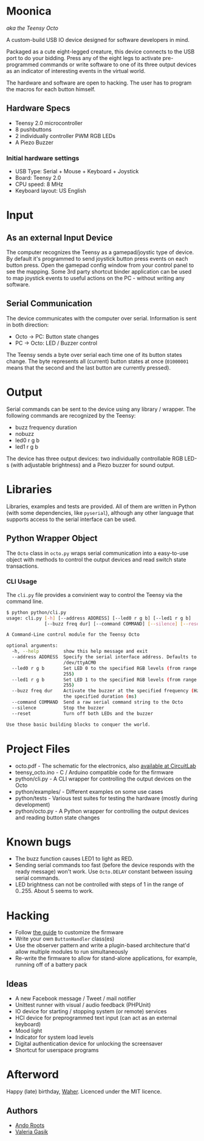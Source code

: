 # Moonica

*aka the Teensy Octo*

A custom-build USB IO device designed for software developers in mind.

Packaged as a cute eight-legged creature, this device connects to the USB port to do your bidding. Press any of the eight legs to activate pre-programmed commands or write software to one of its three output devices as an indicator of interesting events in the virtual world.

The hardware and software are open to hacking. The user has to program the macros for each button himself.

## Hardware Specs

* Teensy 2.0 microcontroller
* 8 pushbuttons
* 2 individually controller PWM RGB LEDs
* A Piezo Buzzer

### Initial hardware settings

* USB Type: Serial + Mouse + Keyboard + Joystick
* Board: Teensy 2.0
* CPU speed: 8 MHz
* Keyboard layout: US English

# Input

## As an external Input Device

The computer recognizes the Teensy as a gamepad/joystic type of device. By default it's programmed to send joystick button press events on each button press. Open the gamepad config window from your control panel to see the mapping.
Some 3rd party shortcut binder application can be used to map joystick events to useful actions on the PC - without writing any software.

## Serial Communication

The device communicates with the computer over serial. Information is sent in both direction:

* Octo -> PC: Button state changes
* PC -> Octo: LED / Buzzer control

The Teensy sends a byte over serial each time one of its button states change. The byte represents all (current) button states at once (`01000001` means that the second and the last button are currently pressed). 

# Output

Serial commands can be sent to the device using any library / wrapper. The following commands are recognized by the Teensy:

* buzz frequency duration
* nobuzz
* led0 r g b
* led1 r g b

The device has three output devices: two individually controllable RGB LED-s (with adjustable brightness) and a Piezo buzzer for sound output.

# Libraries

Libraries, examples and tests are provided. All of them are written in Python (with some dependencies, like `pyserial`), although any other language that supports access to the serial interface can be used.

## Python Wrapper Object

The `Octo` class in `octo.py` wraps serial communication into a easy-to-use object with methods to control the output devices and read switch state transactions.

### CLI Usage

The `cli.py` file provides a convinient way to control the Teensy via the command line.

```bash
$ python python/cli.py 
usage: cli.py [-h] [--address ADDRESS] [--led0 r g b] [--led1 r g b]
              [--buzz freq dur] [--command COMMAND] [--silence] [--reset]

A Command-Line control module for the Teensy Octo

optional arguments:
  -h, --help         show this help message and exit
  --address ADDRESS  Specify the serial interface address. Defaults to
                     /dev/ttyACM0
  --led0 r g b       Set LED 0 to the specified RGB levels (from range 0 -
                     255)
  --led1 r g b       Set LED 1 to the specified RGB levels (from range 0 -
                     255)
  --buzz freq dur    Activate the buzzer at the specified frequency (Hz) for
                     the specified duration (ms)
  --command COMMAND  Send a raw serial command string to the Octo
  --silence          Stop the buzzer
  --reset            Turn off both LEDs and the buzzer

Use those basic building blocks to conquer the world.
```

# Project Files

* octo.pdf - The schematic for the electronics, also [available at CircuitLab](https://www.circuitlab.com/circuit/s6dr46/octo/)
* teensy_octo.ino - C / Arduino compatible code for the firmware
* python/cli.py - A CLI wrapper for controlling the output devices on the Octo
* python/examples/ - Different examples on some use cases
* python/tests - Various test suites for testing the hardware (mostly during development)
* python/octo.py - A Python wrapper for controlling the output devices and reading button state changes

# Known bugs

* The buzz function causes LED1 to light as RED.
* Sending serial commands too fast (before the device responds with the ready message) won't work. Use `Octo.DELAY` constant between issuing serial commands.
* LED brightness can not be controlled with steps of 1 in the range of 0..255. About 5 seems to work.

# Hacking

* Follow [the guide](http://www.pjrc.com/teensy/loader.html) to customize the firmware
* Write your own `ButtonHandler` class(es)
* Use the observer pattern and write a plugin-based architecture that'd allow multiple modules to run simultaneously
* Re-write the firmware to allow for stand-alone applications, for example, running off of a battery pack

## Ideas

* A new Facebook message / Tweet / mail notifier
* Unittest runner with visual / audio feedback (PHPUnit)
* IO device for starting / stopping system (or remote) services
* HCI device for preprogrammed text input (can act as an external keyboard)
* Mood light
* Indicator for system load levels
* Digital authentication device for unlocking the screensaver
* Shortcut for userspace programs

# Afterword

Happy (late) birthday, [Waher](http://waher.net).
Licenced under the MIT licence.

## Authors

* [Ando Roots](http://sqroot.eu)
* [Valeria Gasik](http://sokeri.org)